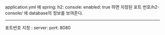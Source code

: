 application.yml 에
spring:
	h2:
		console:
			enabled: true
하면 지정된 포트 번호/h2-console/ 에 database의 정보를 보여준다.

--- 

포트번호 지정 : 
server:
	port: 8080